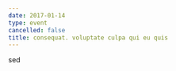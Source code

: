 ```yaml
---
date: 2017-01-14
type: event
cancelled: false
title: consequat. voluptate culpa qui eu quis
---
```

sed